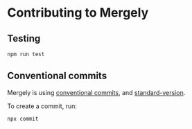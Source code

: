 # Contributing to Mergely

## Testing

```bash
npm run test
```

## Conventional commits

Mergely is using [conventional commits](https://www.conventionalcommits.org/en/v1.0.0), and [standard-version](https://www.npmjs.com/package/standard-version).

To create a commit, run:
```bash
npx commit
```
